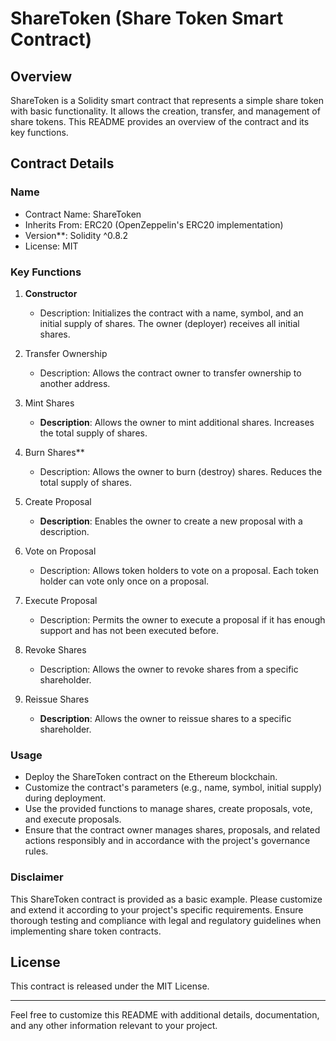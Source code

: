 
# ShareToken (Share Token Smart Contract)

## Overview

ShareToken is a Solidity smart contract that represents a simple share token with basic functionality. It allows the creation, transfer, and management of share tokens. This README provides an overview of the contract and its key functions.

## Contract Details

### Name

- Contract Name: ShareToken
- Inherits From: ERC20 (OpenZeppelin's ERC20 implementation)
- Version**: Solidity ^0.8.2
- License: MIT

### Key Functions

1. **Constructor**

   - Description: Initializes the contract with a name, symbol, and an initial supply of shares. The owner (deployer) receives all initial shares.

2. Transfer Ownership

   - Description: Allows the contract owner to transfer ownership to another address.

3. Mint Shares

   - **Description**: Allows the owner to mint additional shares. Increases the total supply of shares.

4. Burn Shares**

   - Description: Allows the owner to burn (destroy) shares. Reduces the total supply of shares.

5. Create Proposal

   - **Description**: Enables the owner to create a new proposal with a description.

6. Vote on Proposal

   - Description: Allows token holders to vote on a proposal. Each token holder can vote only once on a proposal.

7. Execute Proposal

   - Description: Permits the owner to execute a proposal if it has enough support and has not been executed before.

8. Revoke Shares

   - Description: Allows the owner to revoke shares from a specific shareholder.

9. Reissue Shares

   - **Description**: Allows the owner to reissue shares to a specific shareholder.

### Usage

- Deploy the ShareToken contract on the Ethereum blockchain.
- Customize the contract's parameters (e.g., name, symbol, initial supply) during deployment.
- Use the provided functions to manage shares, create proposals, vote, and execute proposals.
- Ensure that the contract owner manages shares, proposals, and related actions responsibly and in accordance with the project's governance rules.

### Disclaimer

This ShareToken contract is provided as a basic example. Please customize and extend it according to your project's specific requirements. Ensure thorough testing and compliance with legal and regulatory guidelines when implementing share token contracts.

## License

This contract is released under the MIT License.

---

Feel free to customize this README with additional details, documentation, and any other information relevant to your project.